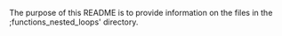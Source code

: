 The purpose of this README is to provide information on the files in the ;functions_nested_loops' directory.